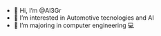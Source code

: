 - 👋 Hi, I’m @Al3Gr
- 👀 I’m interested in Automotive tecnologies and AI
- 🌱 I’m majoring in computer engineering 💻


<!---
Al3Gr/Al3Gr is a ✨ special ✨ repository because its `README.md` (this file) appears on your GitHub profile.
You can click the Preview link to take a look at your changes.
--->
